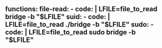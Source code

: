 functions:
  file-read:
    - code: |
        LFILE=file_to_read
        bridge -b "$LFILE"
  suid:
    - code: |
        LFILE=file_to_read
        ./bridge -b "$LFILE"
  sudo:
    - code: |
        LFILE=file_to_read
        sudo bridge -b "$LFILE"
---
